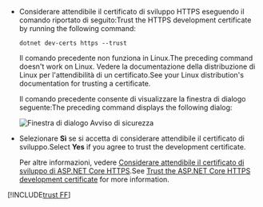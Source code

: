 * <span data-ttu-id="355fc-101">Considerare attendibile il certificato di sviluppo HTTPS eseguendo il comando riportato di seguito:</span><span class="sxs-lookup"><span data-stu-id="355fc-101">Trust the HTTPS development certificate by running the following command:</span></span>

  ```dotnetcli
  dotnet dev-certs https --trust
  ```
  
  <span data-ttu-id="355fc-102">Il comando precedente non funziona in Linux.</span><span class="sxs-lookup"><span data-stu-id="355fc-102">The preceding command doesn't work on Linux.</span></span> <span data-ttu-id="355fc-103">Vedere la documentazione della distribuzione di Linux per l'attendibilità di un certificato.</span><span class="sxs-lookup"><span data-stu-id="355fc-103">See your Linux distribution's documentation for trusting a certificate.</span></span>

  <span data-ttu-id="355fc-104">Il comando precedente consente di visualizzare la finestra di dialogo seguente:</span><span class="sxs-lookup"><span data-stu-id="355fc-104">The preceding command displays the following dialog:</span></span>

  ![Finestra di dialogo Avviso di sicurezza](~/getting-started/_static/cert.png)

* <span data-ttu-id="355fc-106">Selezionare **Sì** se si accetta di considerare attendibile il certificato di sviluppo.</span><span class="sxs-lookup"><span data-stu-id="355fc-106">Select **Yes** if you agree to trust the development certificate.</span></span>

  <span data-ttu-id="355fc-107">Per altre informazioni, vedere [Considerare attendibile il certificato di sviluppo di ASP.NET Core HTTPS](xref:security/enforcing-ssl#trust-the-aspnet-core-https-development-certificate-on-windows-and-macos).</span><span class="sxs-lookup"><span data-stu-id="355fc-107">See [Trust the ASP.NET Core HTTPS development certificate](xref:security/enforcing-ssl#trust-the-aspnet-core-https-development-certificate-on-windows-and-macos) for more information.</span></span>
  
[!INCLUDE[trust FF](~/includes/trust-ff.md)]